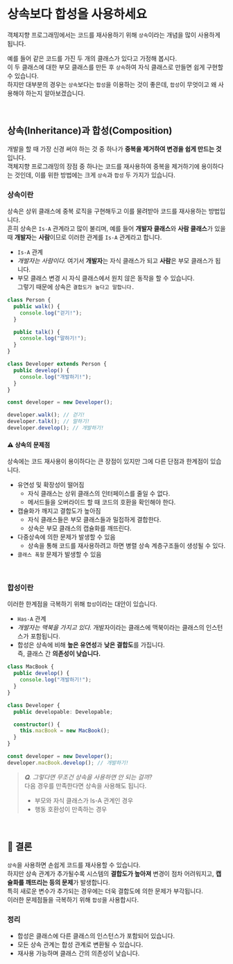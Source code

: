 # 상속보다 합성을 사용하세요

객체지향 프로그래밍에서는 코드를 재사용하기 위해 `상속`이라는 개념을 많이 사용하게 됩니다.
<br />

예를 들어 같은 코드를 가진 두 개의 클래스가 있다고 가정해 봅시다.
<br />
이 두 클래스에 대한 부모 클래스를 만든 후 `상속`하여 자식 클래스로 만들면 쉽게 구현할 수 있습니다.
<br />
하지만 대부분의 경우는 `상속`보다는 `합성`을 이용하는 것이 좋은데, `합성`이 무엇이고 왜 사용해야 하는지 알아보겠습니다.

<br />

## 상속(Inheritance)과 합성(Composition)

개발을 할 때 가장 신경 써야 하는 것 중 하나가 **중복을 제거하여 변경을 쉽게 만드는 것**입니다.
<br />
객체지향 프로그래밍의 장점 중 하나는 코드를 재사용하여 중복을 제거하기에 용이하다는 것인데, 이를 위한 방법에는 크게 `상속`과 `합성` 두 가지가 있습니다.

### 상속이란

상속은 상위 클래스에 중복 로직을 구현해두고 이를 물려받아 코드를 재사용하는 방법입니다.
<br />
흔히 상속은 `Is-A` 관계라고 많이 불리며, 예를 들어 **개발자 클래스**와 **사람 클래스**가 있을 때 **개발자**는 **사람**이므로 이러한 관계를 `Is-A` 관계라고 합니다.
<br />

- `Is-A` 관계
- _개발자는 사람이다._ 여기서 **개발자**는 자식 클래스가 되고 **사람**은 부모 클래스가 됩니다.
- 부모 클래스 변경 시 자식 클래스에서 원치 않은 동작을 할 수 있습니다.<br />
  그렇기 때문에 상속은 `결합도가 높다고 말합니다.`

```typescript
class Person {
  public walk() {
    console.log("걷기!");
  }

  public talk() {
    console.log("말하기!");
  }
}

class Developer extends Person {
  public develop() {
    console.log("개발하기!");
  }
}

const developer = new Developer();

developer.walk(); // 걷기!
developer.talk(); // 말하기!
developer.develop(); // 개발하기!
```

#### ⚠️ 상속의 문제점

상속에는 코드 재사용이 용이하다는 큰 장점이 있지만 그에 다른 단점과 한계점이 있습니다.
<br />

- 유연성 및 확장성이 떨어짐
  - 자식 클래스는 상위 클래스의 인터페이스를 줄일 수 없다.
  - 메서드들을 오버라이드 할 때 코드의 호환을 확인해야 한다.
- 캡슐화가 깨지고 결합도가 높아짐
  - 자식 클래스들은 부모 클래스들과 밀접하게 결합한다.
  - 상속은 부모 클래스의 캡슐화를 깨뜨린다.
- 다중상속에 의한 문제가 발생할 수 있음
  - 상속을 통해 코드를 재사용하려고 하면 병렬 상속 계층구조들이 생성될 수 있다.
- `클래스 폭팔` 문제가 발생할 수 있음

<br />

### 합성이란

이러한 한계점을 극복하기 위해 `합성`이라는 대안이 있습니다.
<br />

- `Has-A` 관계
- _개발자는 맥북을 가지고 있다._ 개발자이라는 클래스에 맥북이라는 클래스의 인스턴스가 포함됩니다.
- 합성은 상속에 비해 **높은 유연성**과 **낮은 결합도**를 가집니다.<br />
  즉, 클래스 간 **의존성이 낮습니다.**

```typescript
class MacBook {
  public develop() {
    console.log("개발하기!");
  }
}

class Developer {
  public developable: Developable;

  constructor() {
    this.macBook = new MacBook();
  }
}

const developer = new Developer();
developer.macBook.develop(); // 개발하기!
```

> _𝐐. 그렇다면 무조건 상속을 사용하면 안 되는 걸까?_<br />
> 다음 경우를 만족한다면 상속을 사용해도 됩니다.
>
> - 부모와 자식 클래스가 Is-A 관계인 경우
> - 행동 호환성이 만족하는 경우

<br />

## 📝 결론

`상속`을 사용하면 손쉽게 코드를 재사용할 수 있습니다.
<br />
하지만 상속 관계가 추가될수록 시스템의 **결합도가 높아져** 변경이 점차 어려워지고, **캡슐화를 깨뜨리는 등의 문제**가 발생합니다.
<br />
특히 새로운 변수가 추가되는 경우에는 더욱 결합도에 의한 문제가 부각됩니다.
<br />
이러한 문제점들을 극복하기 위해 `합성`을 사용합시다.

### 정리

- 합성은 클래스에 다른 클래스의 인스턴스가 포함되어 있습니다.
- 모든 상속 관계는 합성 관계로 변환될 수 있습니다.
- 재사용 가능하며 클래스 간의 의존성이 낮습니다.
